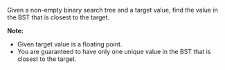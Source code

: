 Given a non-empty binary search tree and a target value, find the value in the BST that is closest to the target.

**Note:**  
* Given target value is a floating point.
* You are guaranteed to have only one unique value in the BST that is closest to the target.


